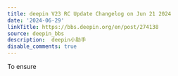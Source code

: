 ```yaml
---
title: deepin V23 RC Update Changelog on Jun 21 2024
date: '2024-06-29'
linkTitle: https://bbs.deepin.org/en/post/274138
source: deepin_bbs
description:  deepin小助手 
disable_comments: true
---
```

To ensure 
